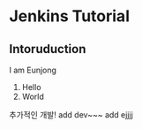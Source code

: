 
# Jenkins Tutorial

## Intoruduction

I am Eunjong

1. Hello
2. World

추가적인 개발!
add dev~~~
add ejjjj 
